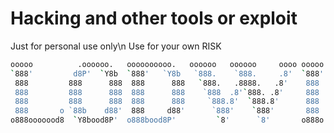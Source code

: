 # Hacking and other tools or exploit

Just for personal use only\n
Use for your own RISK 

```bash                                                             
ooooo          .oooooo.   oooooooooo.   oooooo   oooooo     oooo ooooo   .oooooo.    
`888'         d8P'  `Y8b  `888'   `Y8b   `888.    `888.     .8'  `888'  d8P'  `Y8b   
 888         888      888  888      888   `888.   .8888.   .8'    888  888           
 888         888      888  888      888    `888  .8'`888. .8'     888  888           
 888         888      888  888      888     `888.8'  `888.8'      888  888     ooooo 
 888       o `88b    d88'  888     d88'      `888'    `888'       888  `88.    .88'  
o888ooooood8  `Y8bood8P'  o888bood8P'         `8'      `8'       o888o  `Y8bood8P'   
```
